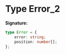 
# Type Error\_2


<b>Signature:</b>

```typescript
type Error = {
    error: string;
    position: number[];
};
```
